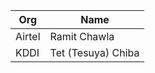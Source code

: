 | Org                    | Name                                                |
| -----------------------| ----------------------------------------------------|
| Airtel | Ramit Chawla |
| KDDI | Tet (Tesuya) Chiba |
